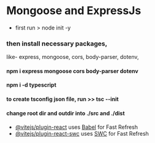 # Mongoose and ExpressJs


* first run > node init -y
### then install necessary packages, 
like- express, mongoose, cors, body-parser, dotenv, 
#### npm i express mongoose cors body-parser dotenv
#### npm i -d typescript

#### to create tsconfig json file, run >>  tsc --init
#### change root dir and outdir into ./src and ./dist

####
####
####
####


- [@vitejs/plugin-react](https://github.com/vitejs/vite-plugin-react/blob/main/packages/plugin-react/README.md) uses [Babel](https://babeljs.io/) for Fast Refresh
- [@vitejs/plugin-react-swc](https://github.com/vitejs/vite-plugin-react-swc) uses [SWC](https://swc.rs/) for Fast Refresh
